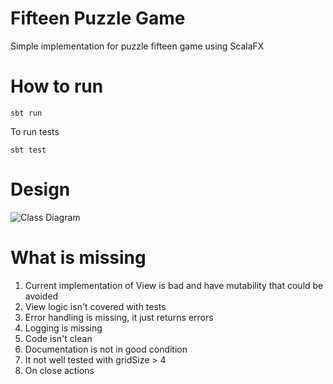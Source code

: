 # Fifteen Puzzle Game
Simple implementation for puzzle fifteen game using ScalaFX

# How to run

```sbt run```

To run tests

```sbt test```

# Design
![Class Diagram](docs/diagram.png)

# What is missing

1. Current implementation of View is bad and have mutability that could be avoided
2. View logic isn't covered with tests
3. Error handling is missing, it just returns errors
4. Logging is missing
5. Code isn't clean
6. Documentation is not in good condition
7. It not well tested with gridSize > 4
8. On close actions
